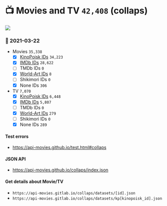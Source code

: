 # :tv: Movies and TV `42,408` (collaps)

<a href="https://API-Movies.github.io"><img src="https://API-Movies.github.io/banner.png?cache"></a>

### :date: 2021-03-22
- Movies `35,338`
  - [x] <a href="https://API-Movies.github.io/collaps/movie_kinopoisk_ids.json">KinoPoisk IDs</a> `34,223`
  - [x] <a href="https://API-Movies.github.io/collaps/movie_imdb_ids.json">IMDb IDs</a> `28,622`
  - [ ] TMDb IDs `0`
  - [x] <a href="https://API-Movies.github.io/collaps/movie_world_art_ids.json">World-Art IDs</a> `8`
  - [ ] Shikimori IDs `0`
  - [x] None IDs `306`
- TV `7,070`
  - [x] <a href="https://API-Movies.github.io/collaps/tv_kinopoisk_ids.json">KinoPoisk IDs</a> `6,448`
  - [x] <a href="https://API-Movies.github.io/collaps/tv_imdb_ids.json">IMDb IDs</a> `5,807`
  - [ ] TMDb IDs `0`
  - [x] <a href="https://API-Movies.github.io/collaps/tv_world_art_ids.json">World-Art IDs</a> `279`
  - [ ] Shikimori IDs `0`
  - [x] None IDs `289`
#### Test errors
- <a href='https://api-movies.github.io/test.html#collaps'>https://api-movies.github.io/test.html#collaps</a>
#### JSON API
- <a href='https://api-movies.github.io/collaps/index.json'>https://api-movies.github.io/collaps/index.json</a>
#### Get details about Movie/TV
- `https://api-movies.gitlab.io/collaps/datasets/[id].json`
- `https://api-movies.gitlab.io/collaps/datasets/kp[kinopoisk_id].json`
